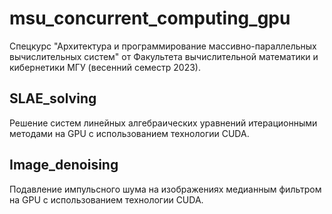 # msu_concurrent_computing_gpu

Спецкурс "Архитектура и программирование массивно-параллельных вычислительных систем" от Факультета вычислительной математики и кибернетики МГУ (весенний семестр 2023).

## SLAE_solving

Решение систем линейных алгебраических уравнений итерационными методами на GPU с использованием технологии CUDA.

## Image_denoising

Подавление импульсного шума на изображениях медианным фильтром на GPU с использованием технологии CUDA.